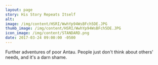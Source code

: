 ```yaml
---
layout: page
story: His Story Repeats Itself
alt:
image: /img/content/HSRI/WwhYp94WsBFch5DE.JPG
thumb_image: /img/content/HSRI/WwhYp94WsBFch5DE.JPG
icon_image: /img/content/STANDARD.png
date: 2017-03-24 09:00:00 -0500
---
```

Further adventures of poor Antau. People just don't think about others' needs, and it's a darn shame.